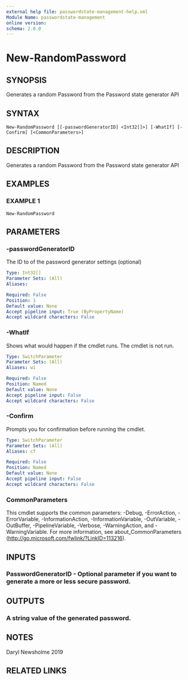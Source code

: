 ```yaml
---
external help file: passwordstate-management-help.xml
Module Name: passwordstate-management
online version:
schema: 2.0.0
---
```


# New-RandomPassword

## SYNOPSIS
Generates a random Password from the Password state generator API

## SYNTAX

```
New-RandomPassword [[-passwordGeneratorID] <Int32[]>] [-WhatIf] [-Confirm] [<CommonParameters>]
```

## DESCRIPTION
Generates a random Password from the Password state generator API

## EXAMPLES

### EXAMPLE 1
```
New-RandomPassword
```

## PARAMETERS

### -passwordGeneratorID
The ID to of the password generator settings (optional)

```yaml
Type: Int32[]
Parameter Sets: (All)
Aliases:

Required: False
Position: 1
Default value: None
Accept pipeline input: True (ByPropertyName)
Accept wildcard characters: False
```

### -WhatIf
Shows what would happen if the cmdlet runs. The cmdlet is not run.

```yaml
Type: SwitchParameter
Parameter Sets: (All)
Aliases: wi

Required: False
Position: Named
Default value: None
Accept pipeline input: False
Accept wildcard characters: False
```

### -Confirm
Prompts you for confirmation before running the cmdlet.

```yaml
Type: SwitchParameter
Parameter Sets: (All)
Aliases: cf

Required: False
Position: Named
Default value: None
Accept pipeline input: False
Accept wildcard characters: False
```

### CommonParameters
This cmdlet supports the common parameters: -Debug, -ErrorAction, -ErrorVariable, -InformationAction, -InformationVariable, -OutVariable, -OutBuffer, -PipelineVariable, -Verbose, -WarningAction, and -WarningVariable. For more information, see about_CommonParameters (http://go.microsoft.com/fwlink/?LinkID=113216).

## INPUTS

### PasswordGeneratorID - Optional parameter if you want to generate a more or less secure password.

## OUTPUTS

### A string value of the generated password.

## NOTES
Daryl Newsholme 2019

## RELATED LINKS
